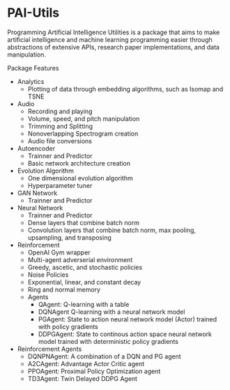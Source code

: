 # PAI-Utils

Programming Artificial Intelligence Utilities is a package that aims to make
artificial intelligence and machine learning programming easier through
abstractions of extensive APIs, research paper implementations, and data
manipulation.

Package Features
- Analytics
  - Plotting of data through embedding algorithms, such as Isomap and TSNE
- Audio
  - Recording and playing
  - Volume, speed, and pitch manipulation
  - Trimming and Splitting
  - Nonoverlapping Spectrogram creation
  - Audio file conversions
- Autoencoder
  - Trainner and Predictor
  - Basic network architecture creation
- Evolution Algorithm
  - One dimensional evolution algorithm
  - Hyperparameter tuner
- GAN Network
  - Trainner and Predictor
- Neural Network
  - Trainner and Predictor
  - Dense layers that combine batch norm
  - Convolution layers that combine batch norm, max pooling, upsampling,
    and transposing
- Reinforcement
  - OpenAI Gym wrapper
  - Multi-agent adverserial environment
  - Greedy, ascetic, and stochastic policies
  - Noise Policies
  - Exponential, linear, and constant decay
  - Ring and normal memory
  - Agents
    - QAgent: Q-learning with a table
    - DQNAgent Q-learning with a neural network model
    - PGAgent: State to action neural network model (Actor) trained with
               policy gradients
    - DDPGAgent: State to continous action space neural network model trained
                 with deterministic policy gradients
- Reinforcement Agents
  - DQNPNAgent: A combination of a DQN and PG agent
  - A2CAgent: Advantage Actor Critic agent
  - PPOAgent: Proximal Policy Optimization agent
  - TD3Agent: Twin Delayed DDPG Agent
